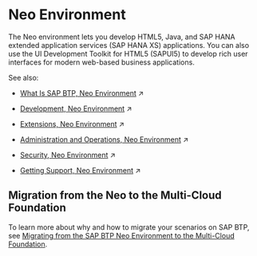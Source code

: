 <!-- loio0f79436cf43a4785bb5b7ee9dac0c76a -->

# Neo Environment

The Neo environment lets you develop HTML5, Java, and SAP HANA extended application services \(SAP HANA XS\) applications. You can also use the UI Development Toolkit for HTML5 \(SAPUI5\) to develop rich user interfaces for modern web-based business applications.



See also:

-   [What Is SAP BTP, Neo Environment](https://help.sap.com/viewer/ea72206b834e4ace9cd834feed6c0e09/Cloud/en-US/34ac79024d41469a804ba9b9deeb5b1d.html "SAP BTP, Neo environment is an enterprise platform-as-a-service (enterprise PaaS) that provides comprehensive application development services and capabilities, which lets you build, extend, and integrate business applications in the cloud.") :arrow_upper_right:

-   [Development, Neo Environment](https://help.sap.com/viewer/ea72206b834e4ace9cd834feed6c0e09/Cloud/en-US/4543511443c640da94f2850f8f73dda2.html "Learn more about developing applications on the Neo environment of SAP BTP.") :arrow_upper_right:

-   [Extensions, Neo Environment](https://help.sap.com/viewer/ea72206b834e4ace9cd834feed6c0e09/Cloud/en-US/11fbee6f83ad4a70819775f72b65773c.html "The extension capabilities of SAP Business Technology Platform (SAP BTP) enables developers to implement loosely coupled extension applications securely, thus implementing additional workflows or modules on top of the existing SAP cloud solution they already have.") :arrow_upper_right:

-   [Administration and Operations, Neo Environment](https://help.sap.com/viewer/ea72206b834e4ace9cd834feed6c0e09/Cloud/en-US/44bfcfbca3684f0eb716ae661c36eef6.html "Learn about the different account administration and application operation tasks which you can perform in the Neo environment.") :arrow_upper_right:

-   [Security, Neo Environment](https://help.sap.com/viewer/ea72206b834e4ace9cd834feed6c0e09/Cloud/en-US/3438252775d84bdfa211e79147561c99.html "Authorization and trust management, OAuth, key and certificate management, principal propagation and other security features in the Neo Environment.") :arrow_upper_right:

-   [Getting Support, Neo Environment](https://help.sap.com/viewer/ea72206b834e4ace9cd834feed6c0e09/Cloud/en-US/fc2bf6a63c254b92afb3356e2df0f930.html "To get assistance, use the available support channels provided by SAP for Me.") :arrow_upper_right:




<a name="loio0f79436cf43a4785bb5b7ee9dac0c76a__section_xkp_s2x_qmb"/>

## Migration from the Neo to the Multi-Cloud Foundation

To learn more about why and how to migrate your scenarios on SAP BTP, see [Migrating from the SAP BTP Neo Environment to the Multi-Cloud Foundation](https://help.sap.com/viewer/b017fc4f944e4eb5b31501b3d1b6a1f0/Cloud/en-US/aae4e0ae1cdf434b908c3c8cf3ea942a.html).

